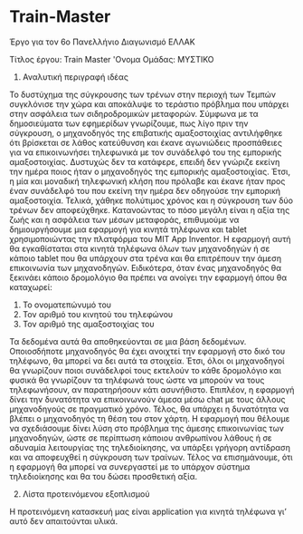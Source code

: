 # Train-Master
Έργο για τον 6ο Πανελλήνιο Διαγωνισμό ΕΛΛΑΚ

Τίτλος έργου: Train Master
'Ονομα Ομάδας: ΜΥΣΤΙΚΟ


1)	Αναλυτική περιγραφή ιδέας

To δυστύχημα της σύγκρουσης των τρένων στην περιοχή των Τεμπών συγκλόνισε την χώρα και αποκάλυψε το τεράστιο πρόβλημα που υπάρχει στην ασφάλεια των σιδηροδρομικών μεταφορών.
Σύμφωνα με τα δημοσιεύματα των εφημερίδων  γνωρίζουμε, πως λίγο πριν την σύγκρουση, ο μηχανοδηγός της επιβατικής αμαξοστοιχίας αντιλήφθηκε ότι βρίσκεται σε λάθος κατεύθυνση και έκανε αγωνιώδεις προσπάθειες για να επικοινωνήσει τηλεφωνικά με τον συνάδελφό του της εμπορικής αμαξοστοιχίας. 
Δυστυχώς δεν τα κατάφερε, επειδή δεν γνώριζε εκείνη την ημέρα ποιος ήταν ο μηχανοδηγός της εμπορικής αμαξοστοιχίας. Έτσι, η μία και μοναδική τηλεφωνική κλήση που πρόλαβε και έκανε ήταν προς έναν συνάδελφό του που εκείνη την ημέρα δεν οδηγούσε την εμπορική αμαξοστοιχία. Τελικά, χάθηκε πολύτιμος χρόνος και η σύγκρουση των δύο τρένων δεν αποφεύχθηκε.
Κατανοώντας το πόσο μεγάλη είναι η αξία της ζωής και η ασφάλεια των μέσων μεταφοράς, επιθυμούμε να δημιουργήσουμε μια εφαρμογή για κινητά τηλέφωνα και tablet χρησιμοποιώντας την πλατφόρμα του MIT App Inventor. Η εφαρμογή αυτή θα εγκαθίσταται στα κινητά τηλέφωνα όλων των μηχανοδηγών ή σε κάποιο tablet που θα υπάρχουν στα τρένα και θα επιτρέπουν την άμεση επικοινωνία των μηχανοδηγών. 
Ειδικότερα, όταν ένας μηχανοδηγός θα ξεκινάει κάποιο δρομολόγιο θα πρέπει να ανοίγει την εφαρμογή όπου θα καταχωρεί:
1.	Το ονοματεπώνυμό του
2.	Τον αριθμό του κινητού του τηλεφώνου
3.	Τον αριθμό της αμαξοστοιχίας του
   
Τα δεδομένα αυτά θα αποθηκεύονται σε μια βάση δεδομένων. Οποιοσδήποτε μηχανοδηγός θα έχει ανοιχτεί την εφαρμογή στο δικό του τηλέφωνο, θα μπορεί να δει αυτά τα στοιχεία. Έτσι, όλοι οι μηχανοδηγοί θα γνωρίζουν ποιοι συνάδελφοί τους εκτελούν το κάθε δρομολόγιο και φυσικά θα γνωρίζουν τα τηλέφωνά τους ώστε να μπορούν να τους τηλεφωνήσουν, αν παρατηρήσουν κάτι ασυνήθιστο. Επιπλέον, η εφαρμογή δίνει την δυνατότητα να επικοινωνούν άμεσα μέσω chat με τους άλλους μηχανοδηγούς σε πραγματικό χρόνο. Τέλος, θα υπάρχει η δυνατότητα να βλέπει ο μηχανοδηγός τη θέση του στον χάρτη.
Η εφαρμογή που θέλουμε να σχεδιάσουμε δίνει λύση στο πρόβλημα της άμεσης επικοινωνίας των μηχανοδηγών, ώστε σε περίπτωση κάποιου ανθρωπίνου λάθους ή σε αδυναμία λειτουργίας της τηλεδιοίκησης, να υπάρξει γρήγορη αντίδραση και να αποφευχθεί η σύγκρουση των τραίνων. Τέλος να επισημάνουμε, ότι η εφαρμογή θα μπορεί να συνεργαστεί  με  το υπάρχον σύστημα τηλεδιοίκησης και θα του δώσει προσθετική αξία.


2)	Λίστα προτεινόμενου εξοπλισμού

Η προτεινόμενη κατασκευή μας είναι application για κινητά τηλέφωνα γι’ αυτό δεν απαιτούνται  υλικά.



